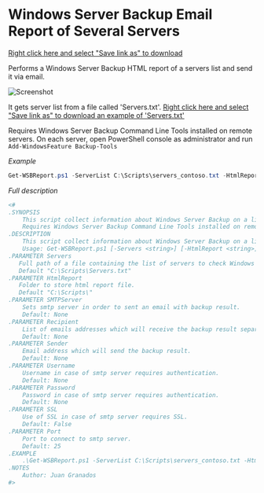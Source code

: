 # Windows Server Backup Email Report of Several Servers

[Right click here and select "Save link as" to download](https://raw.githubusercontent.com/juangranados/powershell-scripts/main/Windows%20Server%20Backup%20Email%20Report%20of%20Several%20Servers/Get-WSBReport.ps1)

Performs a Windows Server Backup HTML report of a servers list and send it via email.

![Screenshot](https://raw.githubusercontent.com/juangranados/powershell-scripts/main/Windows%20Server%20Backup%20Email%20Report%20of%20Several%20Servers/wsb.PNG)

It gets server list from a file called 'Servers.txt'. [Right click here and select "Save link as" to download an example of 'Servers.txt'](https://raw.githubusercontent.com/juangranados/powershell-scripts/main/Windows%20Server%20Backup%20Email%20Report%20of%20Several%20Servers/Servers.txt)

Requires Windows Server Backup Command Line Tools installed on remote servers. On each server, open PowerShell console as administrator and run `Add-WindowsFeature Backup-Tools`

*Example*

```powershell
Get-WSBReport.ps1 -ServerList C:\Scripts\servers_contoso.txt -HtmlReport \\SERVER1\Reports\ -SMTPServer mail.contoso.com -Sender soporte@contoso.com -Recipient jgranados@contoso.com,administrador@contoso.com -Username contoso\jgranados -Password P@ssw0rd
```

*Full description*

```powershell
<#
.SYNOPSIS
    This script collect information about Windows Server Backup on a list of servers.
    Requires Windows Server Backup Command Line Tools installed on remote servers (Add-WindowsFeature Backup-Tools)
.DESCRIPTION
    This script collect information about Windows Server Backup on a list of servers and show results on console. It has the posibility of generate an send an html report with backup results.
    Usage: Get-WSBReport.ps1 [-Servers <string>] [-HtmlReport <string>] [SMTPServer <string>] [Recipient <string[]>] [Sender <string>] [Username <string>] [Password <string>] [-SSL <True | False>] [Port <int>]
.PARAMETER Servers
   Full path of a file containing the list of servers to check Windows Server Backup Status   
   Default "C:\Scripts\Servers.txt"
.PARAMETER HtmlReport
   Folder to store html report file.
   Default "C:\Scripts\"
.PARAMETER SMTPServer
    Sets smtp server in order to sent an email with backup result.
    Default: None
.PARAMETER Recipient
    List of emails addresses which will receive the backup result separated by commas.
    Default: None
.PARAMETER Sender
    Email address which will send the backup result.
    Default: None
.PARAMETER Username
    Username in case of smtp server requires authentication.
    Default: None
.PARAMETER Password
    Password in case of smtp server requires authentication.
    Default: None
.PARAMETER SSL
    Use of SSL in case of smtp server requires SSL.
    Default: False
.PARAMETER Port
    Port to connect to smtp server.
    Default: 25
.EXAMPLE
    .\Get-WSBReport.ps1 -ServerList C:\Scripts\servers_contoso.txt -HtmlReport \\SERVER1\Reports\ -SMTPServer mail.contoso.com -Sender soporte@contoso.com -Recipient jgranados@contoso.com,administrador@contoso.com -Username contoso\jgranados -Password P@ssw0rd
.NOTES
    Author: Juan Granados
#>
```


